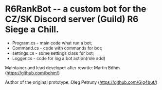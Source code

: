 # R6RankBot -- a custom bot for the CZ/SK Discord server (Guild) R6 Siege a Chill.

* Program.cs - main code what run a bot;
* Command.cs - code with commands for bot;
* settings.cs - some settings class for bot;
* Logger.cs - code for log a bot action(role add)

Maintainer and lead developer after rewrite: Martin Böhm (https://github.com/bohm/)

Author of the original prototype: Oleg Petruny (https://github.com/Gig4but/)
